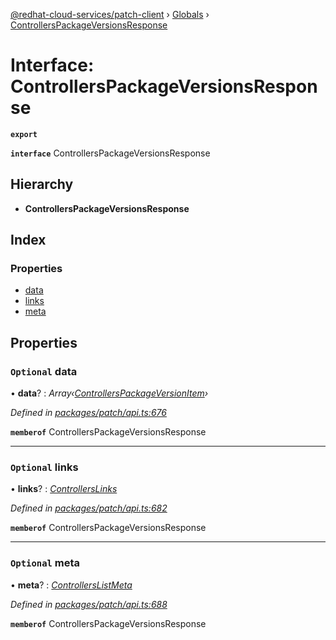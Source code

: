 [@redhat-cloud-services/patch-client](../README.md) › [Globals](../globals.md) › [ControllersPackageVersionsResponse](controllerspackageversionsresponse.md)

# Interface: ControllersPackageVersionsResponse

**`export`** 

**`interface`** ControllersPackageVersionsResponse

## Hierarchy

* **ControllersPackageVersionsResponse**

## Index

### Properties

* [data](controllerspackageversionsresponse.md#optional-data)
* [links](controllerspackageversionsresponse.md#optional-links)
* [meta](controllerspackageversionsresponse.md#optional-meta)

## Properties

### `Optional` data

• **data**? : *Array‹[ControllersPackageVersionItem](controllerspackageversionitem.md)›*

*Defined in [packages/patch/api.ts:676](https://github.com/RedHatInsights/javascript-clients/blob/c0f4325/packages/patch/api.ts#L676)*

**`memberof`** ControllersPackageVersionsResponse

___

### `Optional` links

• **links**? : *[ControllersLinks](controllerslinks.md)*

*Defined in [packages/patch/api.ts:682](https://github.com/RedHatInsights/javascript-clients/blob/c0f4325/packages/patch/api.ts#L682)*

**`memberof`** ControllersPackageVersionsResponse

___

### `Optional` meta

• **meta**? : *[ControllersListMeta](controllerslistmeta.md)*

*Defined in [packages/patch/api.ts:688](https://github.com/RedHatInsights/javascript-clients/blob/c0f4325/packages/patch/api.ts#L688)*

**`memberof`** ControllersPackageVersionsResponse
